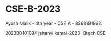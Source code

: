 # CSE-B-2023
Ayush Malik - 4th year - CSE A - 8368191862.  
























2023B0101094 jahanvi kamal-2023- Btech CSE
